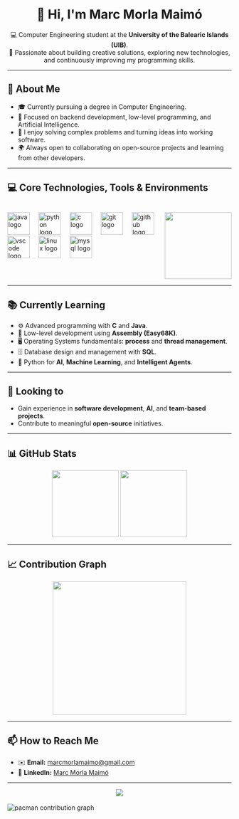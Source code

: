 <h1 align="center">👋 Hi, I'm Marc Morla Maimó</h1>

<p align="center">
  💻 Computer Engineering student at the <strong>University of the Balearic Islands (UIB)</strong>.<br>
  🚀 Passionate about building creative solutions, exploring new technologies, and continuously improving my programming skills.
</p>

---

## 🧠 About Me

- 🎓 Currently pursuing a degree in Computer Engineering.  
- 🤖 Focused on backend development, low-level programming, and Artificial Intelligence.  
- 🧩 I enjoy solving complex problems and turning ideas into working software.  
- 🌍 Always open to collaborating on open-source projects and learning from other developers.

---

## 💻 Core Technologies, Tools & Environments
<br/>
<img align="right" height="150" src="https://media.tenor.com/5uCC2ilwcm8AAAAj/arch-i-use-arch-btw.gif"  />

<div align="left">
  <img src="https://cdn.jsdelivr.net/gh/devicons/devicon/icons/java/java-original.svg" height="50" alt="java logo" />
  <img width="12" />
  <img src="https://cdn.jsdelivr.net/gh/devicons/devicon/icons/python/python-original.svg" height="50" alt="python logo" />
  <img width="12" />
  <img src="https://cdn.jsdelivr.net/gh/devicons/devicon/icons/c/c-original.svg" height="50" alt="c logo" />
  <img width="12" />
  <img src="https://cdn.jsdelivr.net/gh/devicons/devicon/icons/git/git-original.svg" height="50" alt="git logo" />
  <img width="12" />
  <img src="https://cdn.jsdelivr.net/gh/devicons/devicon/icons/github/github-original.svg" height="50" alt="github logo" />
  <img width="12" />
  <img src="https://cdn.jsdelivr.net/gh/devicons/devicon/icons/vscode/vscode-original.svg" height="50" alt="vscode logo" />
  <img width="12" />
  <img src="https://cdn.jsdelivr.net/gh/devicons/devicon/icons/linux/linux-original.svg" height="50" alt="linux logo" />
  <img width="12" />
  <img src="https://cdn.jsdelivr.net/gh/devicons/devicon/icons/mysql/mysql-original.svg" height="50" alt="mysql logo" />
</div>

<br/>
<br clear="both" />

---

## 📚 Currently Learning

- ⚙️ Advanced programming with **C** and **Java**.  
- 🧵 Low-level development using **Assembly (Easy68K)**.  
- 🖥️ Operating Systems fundamentals: **process** and **thread management**.  
- 🗄️ Database design and management with **SQL**.  
- 🤖 Python for **AI**, **Machine Learning**, and **Intelligent Agents**.

---

## 🤝 Looking to

- Gain experience in **software development**, **AI**, and **team-based projects**.  
- Contribute to meaningful **open-source** initiatives.

---

## 📊 GitHub Stats

<div align="center">
  <img src="https://github-readme-stats.vercel.app/api?username=marcmorlaaa&show_icons=true&theme=radical&count_private=true" height="150" />
  <img src="https://github-readme-stats.vercel.app/api/top-langs/?username=marcmorlaaa&layout=compact&theme=radical" height="150" />
</div>

---

## 📈 Contribution Graph

<div align="center">
  <img src="https://github-readme-activity-graph.vercel.app/graph?username=marcmorlaaa&theme=react-dark&area=true" height="300" />
</div>

---

## 📫 How to Reach Me

- ✉️ **Email:** [marcmorlamaimo@gmail.com](mailto:marcmorlamaimo@gmail.com)  
- 💼 **LinkedIn:** [Marc Morla Maimó](https://www.linkedin.com/in/marc-morla-maimó)

---

<div align="center">
  <img src="https://komarev.com/ghpvc/?username=marcmorlaaa&color=brightblue&label=Profile+Views" />
</div>

<br/>

<picture>
  <source media="(prefers-color-scheme: dark)" srcset="https://raw.githubusercontent.com/marcmorlaaa/marcmorlaaa/output/pacman-contribution-graph-dark.svg">
  <source media="(prefers-color-scheme: light)" srcset="https://raw.githubusercontent.com/marcmorlaaa/marcmorlaaa/output/pacman-contribution-graph.svg">
  <img alt="pacman contribution graph" src="https://raw.githubusercontent.com/marcmorlaaa/marcmorlaaa/output/pacman-contribution-graph.svg">
</picture>


<!--
**marcmorlaaa/marcmorlaaa** is a ✨ _special_ ✨ repository because its `README.md` (this file) appears on your GitHub profile.

Here are some ideas to get you started:

- 🔭 I’m currently working on ...
- 🌱 I’m currently learning ...
- 👯 I’m looking to collaborate on ...
- 🤔 I’m looking for help with ...
- 💬 Ask me about ...
- 📫 How to reach me: ...
- 😄 Pronouns: ...
- ⚡ Fun fact: ...
-->
